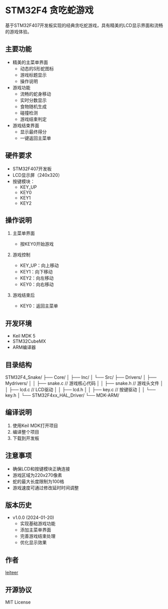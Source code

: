 # STM32F4 贪吃蛇游戏

基于STM32F407开发板实现的经典贪吃蛇游戏，具有精美的LCD显示界面和流畅的游戏体验。

## 主要功能

- 精美的主菜单界面
  - 动态的S形蛇图标
  - 游戏标题显示
  - 操作说明
- 游戏功能
  - 流畅的蛇身移动
  - 实时分数显示
  - 食物随机生成
  - 碰撞检测
  - 游戏结束判定
- 游戏结束界面
  - 显示最终得分
  - 一键返回主菜单

## 硬件要求

- STM32F407开发板
- LCD显示屏（240x320）
- 按键模块：
  - KEY_UP
  - KEY0
  - KEY1
  - KEY2

## 操作说明

1. 主菜单界面
   - 按KEY0开始游戏

2. 游戏控制
   - KEY_UP：向上移动
   - KEY1：向下移动
   - KEY2：向左移动
   - KEY0：向右移动

3. 游戏结束后
   - KEY0：返回主菜单

## 开发环境

- Keil MDK 5
- STM32CubeMX
- ARM编译器

## 目录结构
STM32F4_Snake/
├── Core/
│ ├── Inc/
│ └── Src/
├── Drivers/
│ ├── Mydrivers/
│ │ ├── snake.c // 游戏核心代码
│ │ ├── snake.h // 游戏头文件
│ │ ├── lcd.c // LCD驱动
│ │ ├── lcd.h
│ │ ├── key.c // 按键驱动
│ │ └── key.h
│ └── STM32F4xx_HAL_Driver/
└── MDK-ARM/

## 编译说明

1. 使用Keil MDK打开项目
2. 编译整个项目
3. 下载到开发板

## 注意事项

- 确保LCD和按键模块正确连接
- 游戏区域为220x270像素
- 蛇的最大长度限制为100格
- 游戏速度可通过修改延时时间调整

## 版本历史

- v1.0.0 (2024-01-20)
  - 实现基础游戏功能
  - 添加主菜单界面
  - 完善游戏结束处理
  - 优化显示效果

## 作者

[leiteer](https://github.com/leiteer)

## 开源协议

MIT License